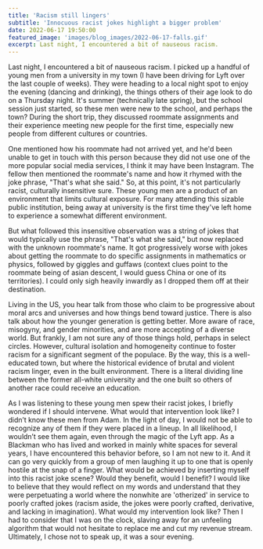 ```yaml
---
title: 'Racism still lingers'
subtitle: 'Innocuous racist jokes highlight a bigger problem'
date: 2022-06-17 19:50:00
featured_image: 'images/blog_images/2022-06-17-falls.gif'
excerpt: Last night, I encountered a bit of nauseous racism.
---
```


Last night, I encountered a bit of nauseous racism. I picked up a handful of young men from a university in my town (I have been driving for Lyft over the last couple of weeks). They were heading to a local night spot to enjoy the evening (dancing and drinking), the things others of their age look to do on a Thursday night. It's summer (technically late spring), but the school session just started, so these men were new to the school, and perhaps the town? During the short trip, they discussed roommate assignments and their experience meeting new people for the first time, especially new people from different cultures or countries.

One mentioned how his roommate had not arrived yet, and he'd been unable to get in touch with this person because they did not use one of the more popular social media services, I think it may have been Instagram. The fellow then mentioned the roommate's name and how it rhymed with the joke phrase, "That's what she said." So, at this point, it's not particularly racist, culturally insensitive sure. These young men are a product of an environment that limits cultural exposure. For many attending this sizable public institution, being away at university is the first time they've left home to experience a somewhat different environment.

But what followed this insensitive observation was a string of jokes that would typically use the phrase, "That's what she said," but now replaced with the unknown roommate's name. It got progressively worse with jokes about getting the roommate to do specific assignments in mathematics or physics, followed by giggles and guffaws (context clues point to the roommate being of asian descent, I would guess China or one of its territories). I could only sigh heavily inwardly as I dropped them off at their destination.

Living in the US, you hear talk from those who claim to be progressive about moral arcs and universes and how things bend toward justice. There is also  talk about how the younger generation is getting better. More aware of race, misogyny, and gender minorities, and are more accepting of a diverse world. But frankly, I am not sure any of those things hold, perhaps in select circles. However, cultural isolation and homogeneity continue to foster racism for a significant segment of the populace. By the way, this is a well-educated town, but where the historical evidence of brutal and violent racism linger, even in the built environment. There is a literal dividing line between the former all-white university and the one built so others of another race could receive an education. 

As I was listening to these young men spew their racist jokes, I briefly wondered if I should intervene. What would that intervention look like? I didn’t know these men from Adam. In the light of day, I would not be able to recognize any of them if they were placed in a lineup. In all likelihood, I wouldn’t see them again, even through the magic of the Lyft app. As a Blackman who has lived and worked in mainly white spaces for several years, I have encountered this behavior before, so I am not new to it. And it can go very quickly from a group of men laughing it up to one that is openly hostile at the snap of a finger. What would be achieved by inserting myself into this racist joke scene? Would they benefit, would I benefit? I would like to believe that they would reflect on my words and understand that they were perpetuating a world where the nonwhite are 'otherized' in service to poorly crafted jokes (racism aside, the jokes were poorly crafted, derivative, and lacking in imagination). What would my intervention look like? Then I had to consider that I was on the clock, slaving away for an unfeeling algorithm that would not hesitate to replace me and cut my revenue stream. Ultimately, I chose not to speak up, it was a sour evening.
